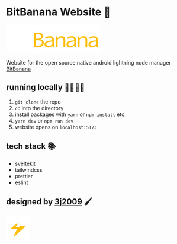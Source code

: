 # BitBanana Website 🍌

![logo](/static/images/logo.png)

Website for the open source native android lightning node manager [BitBanana](https://github.com/michaelWuensch/BitBanana)

## running locally 👨‍💻👩‍💻

1. `git clone` the repo
2. `cd` into the directory
3. install packages with `yarn` or `npm install` etc.
4. `yarn dev` or `npm run dev`
5. website opens on `localhost:5173`

## tech stack 📚

- sveltekit
- tailwindcss
- prettier
- eslint

## designed by [3j2009](https://github.com/3j2009) 🖌️

![logo-icon](/static/images/logo-icon.png)

